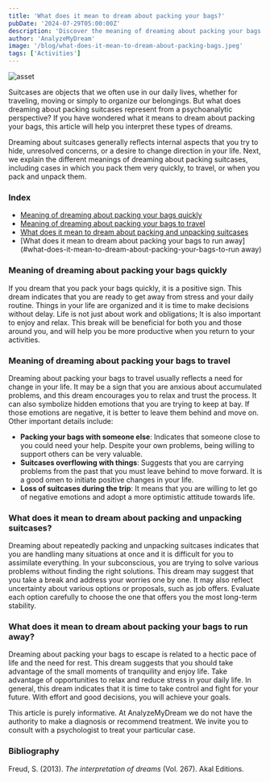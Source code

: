 ```yaml
---
title: 'What does it mean to dream about packing your bags?'
pubDate: '2024-07-29T05:00:00Z'
description: 'Discover the meaning of dreaming about packing your bags and how to interpret this type of dreams according to psychoanalysis.'
author: 'AnalyzeMyDream'
image: '/blog/what-does-it-mean-to-dream-about-packing-bags.jpeg'
tags: ['Activities']
---
```


![asset](/blog/what-does-it-mean-to-dream-about-packing-bags.jpeg)



Suitcases are objects that we often use in our daily lives, whether for traveling, moving or simply to organize our belongings. But what does dreaming about packing suitcases represent from a psychoanalytic perspective? If you have wondered what it means to dream about packing your bags, this article will help you interpret these types of dreams.

Dreaming about suitcases generally reflects internal aspects that you try to hide, unresolved concerns, or a desire to change direction in your life. Next, we explain the different meanings of dreaming about packing suitcases, including cases in which you pack them very quickly, to travel, or when you pack and unpack them.


### Index

- [Meaning of dreaming about packing your bags quickly](#meaning-of-dreaming-about-packing-your-bags-quickly)
- [Meaning of dreaming about packing your bags to travel](#meaning-of-dreaming-about-packing-your-suitcases-to-travel)
- [What does it mean to dream about packing and unpacking suitcases](#what-does-it-mean-to-dream-about-packing-and-unpacking-suitcases)
- [What does it mean to dream about packing your bags to run away](#what-does-it-mean-to-dream-about-packing-your-bags-to-run away)

### Meaning of dreaming about packing your bags quickly

If you dream that you pack your bags quickly, it is a positive sign. This dream indicates that you are ready to get away from stress and your daily routine. Things in your life are organized and it is time to make decisions without delay. Life is not just about work and obligations; It is also important to enjoy and relax. This break will be beneficial for both you and those around you, and will help you be more productive when you return to your activities.

### Meaning of dreaming about packing your bags to travel

Dreaming about packing your bags to travel usually reflects a need for change in your life. It may be a sign that you are anxious about accumulated problems, and this dream encourages you to relax and trust the process. It can also symbolize hidden emotions that you are trying to keep at bay. If those emotions are negative, it is better to leave them behind and move on. Other important details include:

- **Packing your bags with someone else**: Indicates that someone close to you could need your help. Despite your own problems, being willing to support others can be very valuable.
- **Suitcases overflowing with things**: Suggests that you are carrying problems from the past that you must leave behind to move forward. It is a good omen to initiate positive changes in your life.
- **Loss of suitcases during the trip**: It means that you are willing to let go of negative emotions and adopt a more optimistic attitude towards life.

### What does it mean to dream about packing and unpacking suitcases?

Dreaming about repeatedly packing and unpacking suitcases indicates that you are handling many situations at once and it is difficult for you to assimilate everything. In your subconscious, you are trying to solve various problems without finding the right solutions. This dream may suggest that you take a break and address your worries one by one. It may also reflect uncertainty about various options or proposals, such as job offers. Evaluate each option carefully to choose the one that offers you the most long-term stability.

### What does it mean to dream about packing your bags to run away?

Dreaming about packing your bags to escape is related to a hectic pace of life and the need for rest. This dream suggests that you should take advantage of the small moments of tranquility and enjoy life. Take advantage of opportunities to relax and reduce stress in your daily life. In general, this dream indicates that it is time to take control and fight for your future. With effort and good decisions, you will achieve your goals.

This article is purely informative. At AnalyzeMyDream we do not have the authority to make a diagnosis or recommend treatment. We invite you to consult with a psychologist to treat your particular case.


### Bibliography

Freud, S. (2013). *The interpretation of dreams* (Vol. 267). Akal Editions.